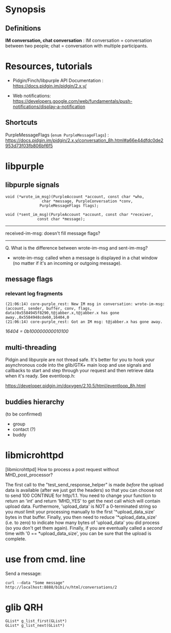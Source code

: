 # Synopsis

## Definitions

**IM conversation, chat conversation** : IM conversation = conversation between two
people; chat = conversation with multiple participants.

# Resources, tutorials

* Pidgin/Finch/libpurple API Documentation : https://docs.pidgin.im/pidgin/2.x.y/

* Web notifications: https://developers.google.com/web/fundamentals/push-notifications/display-a-notification

## Shortcuts

PurpleMessageFlags (`enum PurpleMessageFlags`) :
https://docs.pidgin.im/pidgin/2.x.y/conversation_8h.html#a66e44dfdc0de2953d73f03fb806bf6f5

# libpurple

## libpurple signals

```
void (*wrote_im_msg)(PurpleAccount *account, const char *who,
                char *message, PurpleConversation *conv,
               PurpleMessageFlags flags);

void (*sent_im_msg)(PurpleAccount *account, const char *receiver,
              const char *message);
```
-----

received-im-msg: doesn't fill message flags?

-----

Q. What is the difference between wrote-im-msg and sent-im-msg?

- wrote-im-msg: called when a message is displayed in a chat window (no matter if it's an
incoming or outgoing message).

## message flags

### relevant log fragments

```
(21:06:14) core-purple_rest: New IM msg in conversation: wrote-im-msg: (account, sender, buffer, conv, flags, data)0x5584945f8290,t@jabber.x,t@jabber.x has gone away.,0x5584948cde60,16404,0
(21:06:14) core-purple_rest: Got an IM msg: t@jabber.x has gone away.
```
*16404 = 0b100000000010100*

## multi-threading

Pidgin and libpurple are not thread safe.  It's better for you to hook
your asynchronous code into the glib/GTK+ main loop and use signals and
callbacks to start and step through your request and then retrieve data
when it's ready.  See eventloop.h:

https://developer.pidgin.im/doxygen/2.10.5/html/eventloop_8h.html


## buddies hierarchy

(to be confirmed)

* group
 * contact (?)
  * buddy


# libmicrohttpd

[libmicrohttpd] How to process a post request without MHD_post_processor?

The first call to the "test_send_response_helper" is made *before* the
upload data is available (after we just got the headers) so that you can
choose not to send 100 CONTINUE for http/1.1.  You need to change your
function to return an 'int' and return 'MHD_YES' to get the next call
which will contain upload data.  Furthermore, 'upload_data' is NOT a
0-terminated string so you *must* limit your processing manually to the
first '*upload_data_size' bytes in that buffer.  Finally, you then need
to reduce '*upload_data_size'  (i.e. to zero) to indicate how many bytes
of 'upload_data' you did process (so you don't get them again).
Finally, if you are eventually called  a *second* time with '0 ==
*upload_data_size', you can be sure that the upload is complete.


# use from cmd. line

Send a message:

`curl --data "Some message" http://localhost:8888/bibi/v/html/conversations/2`


# glib QRH

```
GList* g_list_first(GList*)
GList* g_list_next(GList*)
```
